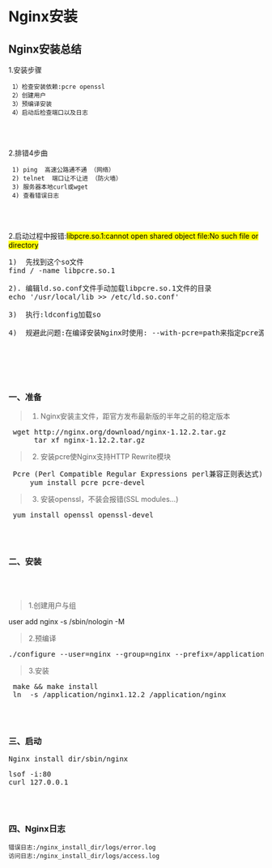 # Nginx安装
## Nginx安装总结


1.安装步骤
    
     1）检查安装依赖:pcre openssl
     2）创建用户
     3）预编译安装
     4）启动后检查端口以及日志
<br>
</br>
    
2.排错4步曲

     1) ping  高速公路通不通 （网络） 
     2) telnet  端口让不让进 （防火墙）
     3) 服务器本地curl或wget  
     4) 查看错误日志

<br>
</br>

2.启动过程中报错:<mark>libpcre.so.1:cannot open shared object file:No such file or directory</mark>
<pre>
1)  先找到这个so文件 
find / -name libpcre.so.1

2). 编辑ld.so.conf文件手动加载libpcre.so.1文件的目录 
echo '/usr/local/lib >> /etc/ld.so.conf'
        
3)  执行:ldconfig加载so

4)  规避此问题:在编译安装Nginx时使用: --with-pcre=path来指定pcre源码位置（yum安装pcre则不会出现这个问题）
</pre>
<br>
</br>



<br>
</br>

### 一、准备
> 1. Nginx安装主文件，距官方发布最新版的半年之前的稳定版本
<pre> wget http://nginx.org/download/nginx-1.12.2.tar.gz 
      tar xf nginx-1.12.2.tar.gz  </pre>

> 2. 安装pcre使Nginx支持HTTP Rewrite模块
<pre> Pcre (Perl Compatible Regular Expressions perl兼容正则表达式) 
     yum install pcre pcre-devel  </pre>


> 3. 安装openssl，不装会报错(SSL modules...) 
<pre> yum install openssl openssl-devel  </pre>


<br>
</br>

### 二、安装

<br>
</br>

> 1.创建用户与组

 user add nginx -s /sbin/nologin -M  


> 2.预编译

<pre>
./configure --user=nginx --group=nginx --prefix=/application/nginx1.12.2 --with-http_stub_status_module --with-http_ssl_module
</pre>

> 3.安装
<pre> make && make install  
 ln  -s /application/nginx1.12.2 /application/nginx </pre>

<br>
</br>

### 三、启动
<pre>Nginx_install_dir/sbin/nginx </pre>

<pre>lsof -i:80
curl 127.0.0.1</pre>

<br>
</br>

### 四、Nginx日志

    错误日志:/nginx_install_dir/logs/error.log
    访问日志:/nginx_install_dir/logs/access.log


